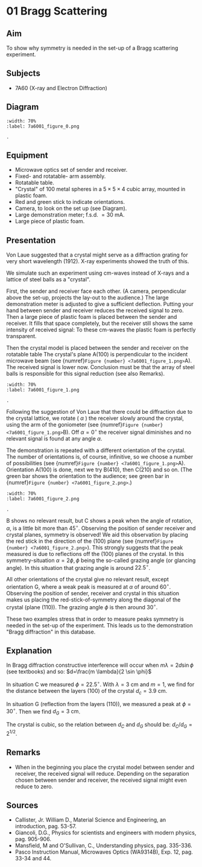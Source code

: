 # 01 Bragg Scattering 
    
  
## Aim   
 To show why symmetry is needed in the set-up of a Bragg scattering experiment.    
  
## Subjects   
* 7A60 (X-ray and Electron Diffraction)   

## Diagram
   
```{figure} figures/figure_0.png  
:width: 70%  
:label: 7a6001_figure_0.png  

. 
```
     
  
## Equipment   
- Microwave optics set of sender and receiver.
- Fixed- and rotatable- arm assembly.
- Rotatable table.
- "Crystal" of 100 metal spheres in a $5 \times 5 \times 4$ cubic array, mounted in plastic foam.
- Red and green stick to indicate orientations.
- Camera, to look on the set up (see Diagram).
- Large demonstration meter; f.s.d. $=30 \mathrm{~mA}$.
- Large piece of plastic foam.
  
  
## Presentation   
Von Laue suggested that a crystal might serve as a diffraction grating for very short wavelength (1912). X-ray experiments showed the truth of this.

We simulate such an experiment using cm-waves instead of $\mathrm{X}$-rays and a lattice of steel balls as a "crystal".

First, the sender and receiver face each other. (A camera, perpendicular above the set-up, projects the lay-out to the audience.) The large demonstration meter is adjusted to give a sufficient deflection. Putting your hand between sender and receiver reduces the received signal to zero. Then a large piece of plastic foam is placed between the sender and receiver. It fills that space completely, but the receiver still shows the same intensity of received signal: To these cm-waves the plastic foam is perfectly transparent.

Then the crystal model is placed between the sender and receiver on the rotatable table The crystal's plane $\mathrm{A}(100)$ is perpendicular to the incident microwave beam (see {numref}`Figure {number} <7a6001_figure_1.png>`A). The received signal is lower now. Conclusion must be that the array of steel balls is responsible for this signal reduction (see also Remarks).
```{figure} figures/figure_1.png  
:width: 70%  
:label: 7a6001_figure_1.png  

. 
```
Following the suggestion of Von Laue that there could be diffraction due to the crystal lattice, we rotate ( $\alpha$ ) the receiver slowly around the crystal, using the arm of the goniometer (see {numref}`Figure {number} <7a6001_figure_1.png>`B). Off $\alpha=0^{\circ}$ the receiver signal diminishes and no relevant signal is found at any angle $\alpha$.

The demonstration is repeated with a different orientation of the crystal. The number of orientations is, of course, infinitive, so we choose a number of possibilities (see {numref}`Figure {number} <7a6001_figure_1.png>`A). Orientation $\mathrm{A}(100)$ is done, next we try $\mathrm{B}(410)$, then $\mathrm{C}(210)$ and so on. (The green bar shows the orientation to the audience; see green bar in {numref}`Figure {number} <7a6001_figure_2.png>`.)

```{figure} figures/figure_2.png  
:width: 70%  
:label: 7a6001_figure_2.png  

. 
```
B shows no relevant result, but $\mathrm{C}$ shows a peak when the angle of rotation, $\alpha$, is a little bit more than $45^{\circ}$. Observing the position of sender receiver and crystal planes, symmetry is observed! We aid this observation by placing the red stick in the direction of the (100) plane (see {numref}`Figure {number} <7a6001_figure_2.png>`). This strongly suggests that the peak measured is due to reflections off the (100) planes of the crystal. In this symmetry-situation $\alpha=2 \phi, \phi$ being the so-called grazing angle (or glancing angle). In this situation that grazing angle is around $22.5^{\circ}$.

All other orientations of the crystal give no relevant result, except orientation $\mathrm{G}$, where a weak peak is measured at $\alpha$ of around $60^{\circ}$. Observing the position of sender, receiver and crystal in this situation makes us placing the red-stick-of-symmetry along the diagonal of the crystal (plane (110)). The grazing angle $\phi$ is then around $30^{\circ}$.

These two examples stress that in order to measure peaks symmetry is needed in the set-up of the experiment. This leads us to the demonstration "Bragg diffraction" in this database.
  
## Explanation   
 In Bragg diffraction constructive interference will occur when $m\lambda=2d\sin{\phi}$ (see textbooks) and so: $d=\frac{m \lambda}{2 \sin \phi}$

In situation C we measured $\phi=22.5^{\circ}$. With $\lambda=3 \mathrm{~cm}$ and $m=1$, we find for the distance between the layers (100) of the crystal $d_{c}=3.9 \mathrm{~cm}$.

In situation $\mathrm{G}$ (reflection from the layers (110)), we measured a peak at $\phi=30^{\circ}$. Then we find $d_{G}=3 \mathrm{~cm}$.

The crystal is cubic, so the relation between $d_{C}$ and $d_{G}$ should be: $d_{C} / d_{G}=2^{1 / 2}$.
  
## Remarks
 *  When in the beginning you place the crystal model between sender and receiver, the received signal will reduce. Depending on the separation chosen between sender and receiver, the received signal might even reduce to zero.
    
  
## Sources
 *  Callister, Jr. William D., Material Science and Engineering, an introduction, pag. 53-57.
 *  Giancoli, D.G., Physics for scientists and engineers with modern physics, pag. 905-906. 
 *  Mansfield, M and O'Sullivan, C., Understanding physics, pag. 335-336. 
 *  Pasco Instruction Manual, Microwaves Optics (WA9314B), Exp. 12, pag. 33-34 and 44.
   